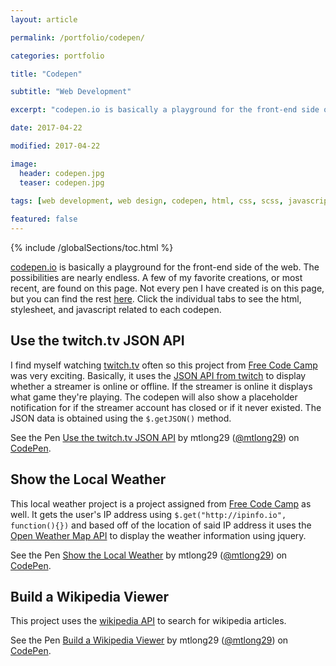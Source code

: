 ```yaml
---
layout: article

permalink: /portfolio/codepen/

categories: portfolio

title: "Codepen"

subtitle: "Web Development"

excerpt: "codepen.io is basically a playground for the front-end side of the web. A few of my favorite creations are found here."

date: 2017-04-22

modified: 2017-04-22

image: 
  header: codepen.jpg
  teaser: codepen.jpg
  
tags: [web development, web design, codepen, html, css, scss, javascript, jquery]

featured: false
---
```

{% include /globalSections/toc.html %}

<a class="fancyLink" href="http://www.codepen.io" target="_blank">codepen.io</a> is basically a playground for the front-end side of the web. The possibilities are nearly endless. A few of my favorite creations, or most recent, are found on this page. Not every pen I have created is on this page, but you can find the rest <a class="fancyLink" href="http://codepen.io/mtlong29/#" target="_blank">here</a>. Click the individual tabs to see the html, stylesheet, and javascript related to each codepen.

## Use the twitch.tv JSON API
I find myself watching <a class="fancyLink" href="https://www.twitch.tv" target="_blank">twitch.tv</a> often so this project from <a class="fancyLink" href="https://www.freecodecamp.com/challenges/use-the-twitchtv-json-api" target="_blank">Free Code Camp</a> was very exciting. Basically, it uses the <a class="fancyLink" href="https://dev.twitch.tv/docs" target="_blank">JSON API from twitch</a> to display whether a streamer is online or offline. If the streamer is online it displays what game they're playing. The codepen will also show a placeholder notification for if the streamer account has closed or if it never existed. The JSON data is obtained using the `$.getJSON()` method.

<p data-height="400" data-theme-id="0" data-slug-hash="PmPEgE" data-default-tab="result" data-user="mtlong29" data-embed-version="2" data-pen-title="Use the twitch.tv JSON API" class="codepen">See the Pen <a class="fancyLink" href="http://codepen.io/mtlong29/pen/PmPEgE/">Use the twitch.tv JSON API</a> by mtlong29 (<a class="fancyLink" href="http://codepen.io/mtlong29">@mtlong29</a>) on <a class="fancyLink" href="http://codepen.io">CodePen</a>.</p>
<script async src="https://production-assets.codepen.io/assets/embed/ei.js"></script>

## Show the Local Weather 
This local weather project is a project assigned from <a class="fancyLink" href="https://www.freecodecamp.com/challenges/show-the-local-weather" target="_blank">Free Code Camp</a> as well. It gets the user's IP address using `$.get("http://ipinfo.io", function(){})` and based off of the location of said IP address it uses the <a class="fancyLink" href="https://openweathermap.org/current" target="_blank">Open Weather Map API</a> to display the weather information using jquery.

<p data-height="400" data-theme-id="0" data-slug-hash="zZVMor" data-default-tab="result" data-user="mtlong29" data-embed-version="2" data-pen-title="Show the Local Weather" class="codepen">See the Pen <a class="fancyLink" href="http://codepen.io/mtlong29/pen/zZVMor/" target="_blank">Show the Local Weather</a> by mtlong29 (<a class="fancyLink" href="http://codepen.io/mtlong29" target="_blank">@mtlong29</a>) on <a class="fancyLink" href="http://codepen.io" target="_blank">CodePen</a>.</p>
<script async src="https://production-assets.codepen.io/assets/embed/ei.js"></script>

## Build a Wikipedia Viewer
This project uses the <a class="fancyLink" href="https://www.mediawiki.org/wiki/API:Main_page" target="_blank">wikipedia API</a> to search for wikipedia articles.

<p data-height="400" data-theme-id="0" data-slug-hash="dWbdqb" data-default-tab="result" data-user="mtlong29" data-embed-version="2" data-pen-title="Build a Wikipedia Viewer" class="codepen">See the Pen <a class="fancyLink" href="http://codepen.io/mtlong29/pen/dWbdqb/" target="_blank">Build a Wikipedia Viewer</a> by mtlong29 (<a class="fancyLink" href="http://codepen.io/mtlong29" target="_blank">@mtlong29</a>) on <a class="fancyLink" href="http://codepen.io" target="_blank">CodePen</a>.</p>
<script async src="https://production-assets.codepen.io/assets/embed/ei.js"></script>